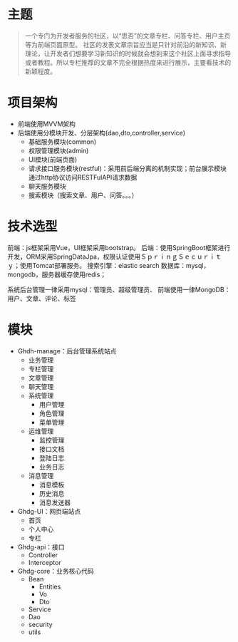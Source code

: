 # 主题
> 一个专门为开发者服务的社区，以“思否”的文章专栏、问答专栏、用户主页等为前端页面原型。
社区的发表文章宗旨应当是只针对前沿的新知识、新理论，让开发者们想要学习新知识的时候就会想到来这个社区上面寻求指导或者教程。所以专栏推荐的文章不完全根据热度来进行展示，主要看技术的新颖程度。

# 项目架构
- 前端使用MVVM架构 
- 后端使用分模块开发、分层架构(dao,dto,controller,service)
  - 基础服务模块(common)
  -	权限管理模块(admin)
  -	UI模块(前端页面)
  -	请求接口服务模块(restful)：采用前后端分离的机制实现；前台展示模块通过http协议访问RESTFulAPI请求数据
  -	聊天服务模块
  -	搜索模块（搜索文章、用户、问答。。。）

# 技术选型
前端：js框架采用Vue，UI框架采用bootstrap。
后端：使用SpringBoot框架进行开发，ORM采用SpringDataJpa，权限认证使用ＳｐｒｉｎｇＳｅｃｕｒｉｔｙ；使用Tomcat部署服务。
搜索引擎：elastic search
数据库：mysql，mongodb，服务器缓存使用redis；

系统后台管理一律采用mysql：管理员、超级管理员、
前端使用一律MongoDB：用户、文章、评论、标签

# 模块
- Ghdh-manage：后台管理系统站点
    - 业务管理
    - 专栏管理
    - 文章管理
    - 聊天管理
  - 系统管理
    - 用户管理
    - 角色管理
    - 菜单管理
  - 运维管理
    - 监控管理
    - 接口文档
    - 登陆日志
    - 业务日志
  - 消息管理
    - 消息模板
    - 历史消息
    - 消息发送器
- Ghdg-UI：网页端站点
  - 首页
  - 个人中心
  - 专栏
- Ghdg-api：接口
  - Controller
  - Interceptor
- Ghdg-core：业务核心代码
  - Bean
    - Entities
    - Vo
    - Dto
  - Service
  - Dao
  - security
  - utils

